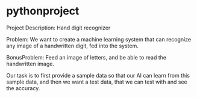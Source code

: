 # pythonproject


Project Description: Hand digit recognizer

Problem: We want to create a machine learning system that can recognize any image of a handwritten digit, fed into the system.

BonusProblem: Feed an image of letters, and be able to read the handwritten image.

Our task is to first provide a sample data so that our AI can learn from this sample data, and then we want a test data, that we can test with and see the accuracy.
